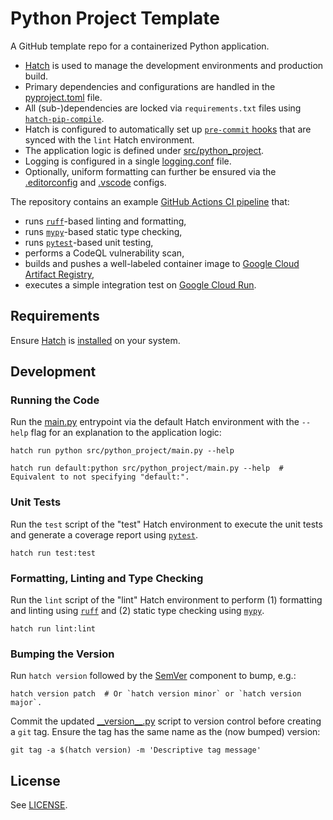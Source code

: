# Python Project Template

A GitHub template repo for a containerized Python application.

* [Hatch](https://hatch.pypa.io/latest) is used to manage the development environments and production build.
* Primary dependencies and configurations are handled in the [pyproject.toml](./pyproject.toml) file.
* All (sub-)dependencies are locked via `requirements.txt` files using [`hatch-pip-compile`](https://github.com/juftin/hatch-pip-compile).
* Hatch is configured to automatically set up [`pre-commit` hooks](https://github.com/pre-commit/pre-commit) that are synced with the `lint` Hatch environment.
* The application logic is defined under [src/python_project](src/python_project).
* Logging is configured in a single [logging.conf](./src/python_project/logging.conf) file.
* Optionally, uniform formatting can further be ensured via the [.editorconfig](./.editorconfig) and [.vscode](./.vscode) configs.

The repository contains an example [GitHub Actions CI pipeline](./.github/workflows/) that:

* runs [`ruff`](https://github.com/astral-sh/ruff)-based linting and formatting,
* runs [`mypy`](https://github.com/python/mypy)-based static type checking,
* runs [`pytest`](https://docs.pytest.org)-based unit testing,
* performs a CodeQL vulnerability scan,
* builds and pushes a well-labeled container image to [Google Cloud Artifact Registry](https://cloud.google.com/artifact-registry/docs),
* executes a simple integration test on [Google Cloud Run](https://cloud.google.com/run?hl=en).

## Requirements

Ensure [Hatch](https://hatch.pypa.io/latest) is [installed](https://hatch.pypa.io/latest/install) on your system.

## Development

### Running the Code

Run the [main.py](./src/python_project/main.py) entrypoint via the default Hatch environment with the `--help` flag for an explanation to the application logic:

```shell
hatch run python src/python_project/main.py --help
```

```shell
hatch run default:python src/python_project/main.py --help  # Equivalent to not specifying "default:".
```

### Unit Tests

Run the `test` script of the "test" Hatch environment to execute the unit tests and generate a coverage report using [`pytest`](https://docs.pytest.org/en/stable).

```shell
hatch run test:test
```

### Formatting, Linting and Type Checking

Run the `lint` script of the "lint" Hatch environment to perform (1) formatting and linting using [`ruff`](https://github.com/astral-sh/ruff) and (2) static type checking using [`mypy`](https://github.com/python/mypy).

```shell
hatch run lint:lint
```

### Bumping the Version

Run `hatch version` followed by the [SemVer](https://semver.org) component to bump, e.g.:

```shell
hatch version patch  # Or `hatch version minor` or `hatch version major`.
```

Commit the updated [\_\_version\_\_.py](./src/python_project/__version__.py) script to version control before creating a `git` tag. Ensure the tag has the same name as the (now bumped) version:

```shell
git tag -a $(hatch version) -m 'Descriptive tag message'
```

## License

See [LICENSE](LICENSE).
